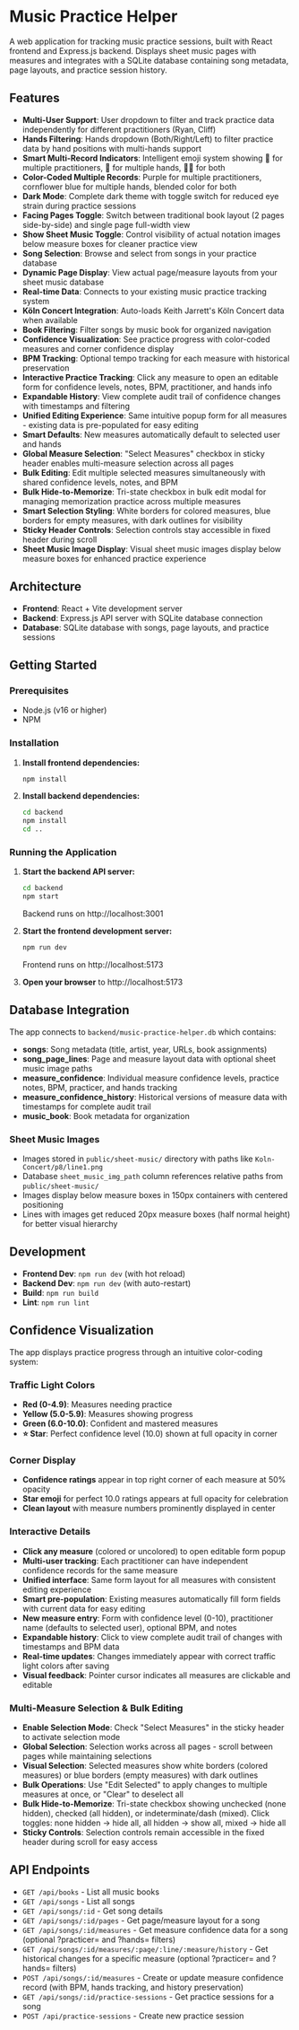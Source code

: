 # Music Practice Helper

A web application for tracking music practice sessions, built with React frontend and Express.js backend. Displays sheet music pages with measures and integrates with a SQLite database containing song metadata, page layouts, and practice session history.

## Features

- **Multi-User Support**: User dropdown to filter and track practice data independently for different practitioners (Ryan, Cliff)
- **Hands Filtering**: Hands dropdown (Both/Right/Left) to filter practice data by hand positions with multi-hands support
- **Smart Multi-Record Indicators**: Intelligent emoji system showing 👥 for multiple practitioners, 🙌 for multiple hands, 👥🙌 for both
- **Color-Coded Multiple Records**: Purple for multiple practitioners, cornflower blue for multiple hands, blended color for both
- **Dark Mode**: Complete dark theme with toggle switch for reduced eye strain during practice sessions
- **Facing Pages Toggle**: Switch between traditional book layout (2 pages side-by-side) and single page full-width view
- **Show Sheet Music Toggle**: Control visibility of actual notation images below measure boxes for cleaner practice view
- **Song Selection**: Browse and select from songs in your practice database
- **Dynamic Page Display**: View actual page/measure layouts from your sheet music database
- **Real-time Data**: Connects to your existing music practice tracking system
- **Köln Concert Integration**: Auto-loads Keith Jarrett's Köln Concert data when available
- **Book Filtering**: Filter songs by music book for organized navigation
- **Confidence Visualization**: See practice progress with color-coded measures and corner confidence display
- **BPM Tracking**: Optional tempo tracking for each measure with historical preservation
- **Interactive Practice Tracking**: Click any measure to open an editable form for confidence levels, notes, BPM, practitioner, and hands info
- **Expandable History**: View complete audit trail of confidence changes with timestamps and filtering
- **Unified Editing Experience**: Same intuitive popup form for all measures - existing data is pre-populated for easy editing
- **Smart Defaults**: New measures automatically default to selected user and hands
- **Global Measure Selection**: "Select Measures" checkbox in sticky header enables multi-measure selection across all pages
- **Bulk Editing**: Edit multiple selected measures simultaneously with shared confidence levels, notes, and BPM
- **Bulk Hide-to-Memorize**: Tri-state checkbox in bulk edit modal for managing memorization practice across multiple measures
- **Smart Selection Styling**: White borders for colored measures, blue borders for empty measures, with dark outlines for visibility
- **Sticky Header Controls**: Selection controls stay accessible in fixed header during scroll
- **Sheet Music Image Display**: Visual sheet music images display below measure boxes for enhanced practice experience

## Architecture

- **Frontend**: React + Vite development server
- **Backend**: Express.js API server with SQLite database connection
- **Database**: SQLite database with songs, page layouts, and practice sessions

## Getting Started

### Prerequisites

- Node.js (v16 or higher)
- NPM

### Installation

1. **Install frontend dependencies:**
   ```bash
   npm install
   ```

2. **Install backend dependencies:**
   ```bash
   cd backend
   npm install
   cd ..
   ```

### Running the Application

1. **Start the backend API server:**
   ```bash
   cd backend
   npm start
   ```
   Backend runs on http://localhost:3001

2. **Start the frontend development server:**
   ```bash
   npm run dev
   ```
   Frontend runs on http://localhost:5173

3. **Open your browser** to http://localhost:5173

## Database Integration

The app connects to `backend/music-practice-helper.db` which contains:
- **songs**: Song metadata (title, artist, year, URLs, book assignments)
- **song_page_lines**: Page and measure layout data with optional sheet music image paths
- **measure_confidence**: Individual measure confidence levels, practice notes, BPM, practicer, and hands tracking
- **measure_confidence_history**: Historical versions of measure data with timestamps for complete audit trail
- **music_book**: Book metadata for organization

### Sheet Music Images
- Images stored in `public/sheet-music/` directory with paths like `Koln-Concert/p8/line1.png`
- Database `sheet_music_img_path` column references relative paths from `public/sheet-music/`
- Images display below measure boxes in 150px containers with centered positioning
- Lines with images get reduced 20px measure boxes (half normal height) for better visual hierarchy

## Development

- **Frontend Dev**: `npm run dev` (with hot reload)
- **Backend Dev**: `npm run dev` (with auto-restart)
- **Build**: `npm run build`
- **Lint**: `npm run lint`

## Confidence Visualization

The app displays practice progress through an intuitive color-coding system:

### **Traffic Light Colors**
- **Red (0-4.9)**: Measures needing practice
- **Yellow (5.0-5.9)**: Measures showing progress  
- **Green (6.0-10.0)**: Confident and mastered measures
- **⭐ Star**: Perfect confidence level (10.0) shown at full opacity in corner

### **Corner Display**
- **Confidence ratings** appear in top right corner of each measure at 50% opacity
- **Star emoji** for perfect 10.0 ratings appears at full opacity for celebration
- **Clean layout** with measure numbers prominently displayed in center

### **Interactive Details**
- **Click any measure** (colored or uncolored) to open editable form popup
- **Multi-user tracking**: Each practitioner can have independent confidence records for the same measure
- **Unified interface**: Same form layout for all measures with consistent editing experience
- **Smart pre-population**: Existing measures automatically fill form fields with current data for easy editing
- **New measure entry**: Form with confidence level (0-10), practitioner name (defaults to selected user), optional BPM, and notes
- **Expandable history**: Click to view complete audit trail of changes with timestamps and BPM data
- **Real-time updates**: Changes immediately appear with correct traffic light colors after saving
- **Visual feedback**: Pointer cursor indicates all measures are clickable and editable

### **Multi-Measure Selection & Bulk Editing**
- **Enable Selection Mode**: Check "Select Measures" in the sticky header to activate selection mode
- **Global Selection**: Selection works across all pages - scroll between pages while maintaining selections
- **Visual Selection**: Selected measures show white borders (colored measures) or blue borders (empty measures) with dark outlines
- **Bulk Operations**: Use "Edit Selected" to apply changes to multiple measures at once, or "Clear" to deselect all
- **Bulk Hide-to-Memorize**: Tri-state checkbox showing unchecked (none hidden), checked (all hidden), or indeterminate/dash (mixed). Click toggles: none hidden → hide all, all hidden → show all, mixed → hide all
- **Sticky Controls**: Selection controls remain accessible in the fixed header during scroll for easy access

## API Endpoints

- `GET /api/books` - List all music books
- `GET /api/songs` - List all songs
- `GET /api/songs/:id` - Get song details
- `GET /api/songs/:id/pages` - Get page/measure layout for a song
- `GET /api/songs/:id/measures` - Get measure confidence data for a song (optional ?practicer= and ?hands= filters)
- `GET /api/songs/:id/measures/:page/:line/:measure/history` - Get historical changes for a specific measure (optional ?practicer= and ?hands= filters)
- `POST /api/songs/:id/measures` - Create or update measure confidence record (with BPM, hands tracking, and history preservation)
- `GET /api/songs/:id/practice-sessions` - Get practice sessions for a song
- `POST /api/practice-sessions` - Create new practice session
